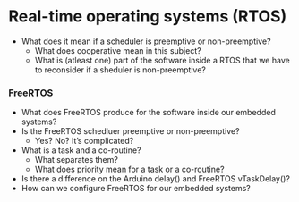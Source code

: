 # Real-time operating systems (RTOS)
* What does it mean if a scheduler is preemptive or non-preemptive?  
    * What does cooperative mean in this subject?  
    * What is (atleast one) part of the software inside a RTOS that we have to reconsider if a sheduler is non-preemptive?
### FreeRTOS
* What does FreeRTOS produce for the software inside our embedded systems?  
* Is the FreeRTOS schedluer preemptive or non-preemptive?  
   * Yes? No? It’s complicated?  
* What is a task and a co-routine?  
   * What separates them?
   * What does priority mean for a task or a co-routine?  
* Is there a difference on the Arduino delay() and FreeRTOS vTaskDelay()?
* How can we configure FreeRTOS for our embedded systems?  
